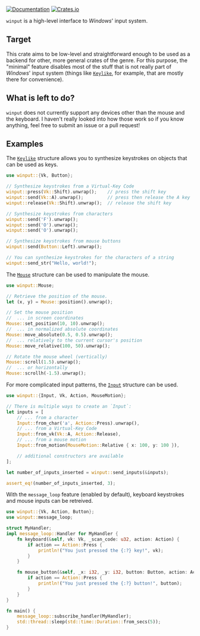 [![Documentation](https://docs.rs/winput/badge.svg)](https://docs.rs/winput/)
[![Crates.io](https://img.shields.io/crates/v/winput.svg)](https://crates.io/crates/winput)

`winput` is a high-level interface to *Windows*' input system.

## Target

This crate aims to be low-level and straightforward enough to be used as a backend for other, more general crates of the genre. For this purpose, the "minimal" feature disables most of the stuff that is not really part of *Windows*' input system (things like [`Keylike`], for example, that are mostly there for convenience).

## What is left to do?

`winput` does not currently support any devices other than the mouse and the keyboard. I haven't really looked into how those work so if you know anything, feel free to submit an issue or a pull request!

## Examples

The [`Keylike`] structure allows you to synthesize keystrokes on objects that can be used as keys.

```rust
use winput::{Vk, Button};

// Synthesize keystrokes from a Virtual-Key Code
winput::press(Vk::Shift).unwrap();    // press the shift key
winput::send(Vk::A).unwrap();         // press then release the A key
winput::release(Vk::Shift).unwrap();  // release the shift key

// Synthesize keystrokes from characters
winput::send('F').unwrap();
winput::send('O').unwrap();
winput::send('O').unwrap();

// Synthesize keystrokes from mouse buttons
winput::send(Button::Left).unwrap();

// You can synthesize keystrokes for the characters of a string
winput::send_str("Hello, world!");
```

The [`Mouse`] structure can be used to manipulate the mouse.

```rust
use winput::Mouse;

// Retrieve the position of the mouse.
let (x, y) = Mouse::position().unwrap();

// Set the mouse position
//  ... in screen coordinates
Mouse::set_position(10, 10).unwrap();
//  ... in normalized absolute coordinates
Mouse::move_absolute(0.5, 0.5).unwrap();
//  ... relatively to the current cursor's position
Mouse::move_relative(100, 50).unwrap();

// Rotate the mouse wheel (vertically)
Mouse::scroll(1.5).unwrap();
//  ... or horizontally
Mouse::scrollh(-1.5).unwrap();
```

For more complicated input patterns, the [`Input`] structure can be used.

```rust
use winput::{Input, Vk, Action, MouseMotion};

// There is multiple ways to create an `Input`:
let inputs = [
    // ... from a character
    Input::from_char('a', Action::Press).unwrap(),
    // ... from a Virtual-Key Code
    Input::from_vk(Vk::A, Action::Release),
    // ... from a mouse motion
    Input::from_motion(MouseMotion::Relative { x: 100, y: 100 }),

    // additional constructors are available
];

let number_of_inputs_inserted = winput::send_inputs(&inputs);

assert_eq!(number_of_inputs_inserted, 3);
```

With the `message_loop` feature (enabled by default), keyboard keystrokes and mouse inputs can be retreived.

```rust
use winput::{Vk, Action, Button};
use winput::message_loop;

struct MyHandler;
impl message_loop::Handler for MyHandler {
    fn keyboard(&self, vk: Vk, _scan_code: u32, action: Action) {
        if action == Action::Press {
            println!("You just pressed the {:?} key!", vk);
        }
    }

    fn mouse_button(&self, _x: i32, _y: i32, button: Button, action: Action) {
        if action == Action::Press {
            println!("You just pressed the {:?} button!", button);
        }
    }
}

fn main() {
    message_loop::subscribe_handler(MyHandler);
    std::thread::sleep(std::time::Duration::from_secs(5));
}

```

[`Keylike`]: https://docs.rs/winput/latest/winput/trait.Keylike.html
[`Input`]: https://docs.rs/winput/latest/winput/struct.Input.html
[`Mouse`]: https://docs.rs/winput/latest/winput/struct.Mouse.html
[`Handler`]: https://docs.rs/winput/latest/winput/event_loop/trait.Handler.html
